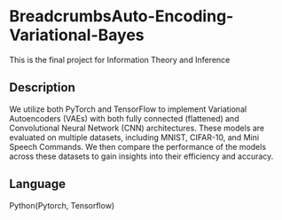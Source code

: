 # BreadcrumbsAuto-Encoding-Variational-Bayes
This is the final project for Information Theory and Inference

## Description
We utilize both PyTorch and TensorFlow to implement Variational Autoencoders (VAEs) with both fully connected (flattened) and Convolutional Neural Network (CNN) architectures. These models are evaluated on multiple datasets, including MNIST, CIFAR-10, and Mini Speech Commands. We then compare the performance of the models across these datasets to gain insights into their efficiency and accuracy.

## Language
Python(Pytorch, Tensorflow)
